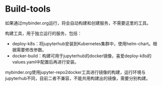 # Build-tools
如果通过mybinder.org运行，将会自动构建和创建服务，不需要这里的工具。

构建工具，用于独立运行的服务，包括：

- deploy-k8s：将jupyterhub安装到Kubernetes集群中，使用helm-chart。根据需要修改参数。
- docker-build：构建可用于jupyterhub的docker镜像，喜爱deploy-k8s的values.yaml中配置后再进行安装。

mybinder.org使用jupyter-repo2docker工具进行镜像的构建，运行环境与jupyterhub不同，目前二者不兼容，不能共用构建出的镜像，需要分别构建。
